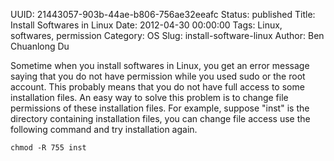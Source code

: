 UUID: 21443057-903b-44ae-b806-756ae32eeafc
Status: published
Title: Install Softwares in Linux
Date: 2012-04-30 00:00:00
Tags: Linux, softwares, permission
Category: OS
Slug: install-software-linux
Author: Ben Chuanlong Du

Sometime when you install softwares in Linux, 
you get an error message saying that you do not have permission while you used sudo or the root account. 
This probably means that you do not have full access to some installation files.
An easy way to solve this problem is to change file permissions of these installation files.
For example, 
suppose "inst" is the directory containing installation files, 
you can 
change file access use the following command and try installation again.

    chmod -R 755 inst


